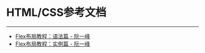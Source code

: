 # HTML/CSS参考文档

---

* [Flex布局教程：语法篇 - 阮一峰](http://www.ruanyifeng.com/blog/2015/07/flex-grammar.html?utm_source=tuicool)
* [Flex布局教程：实例篇 - 阮一峰](http://www.ruanyifeng.com/blog/2015/07/flex-examples.html)



